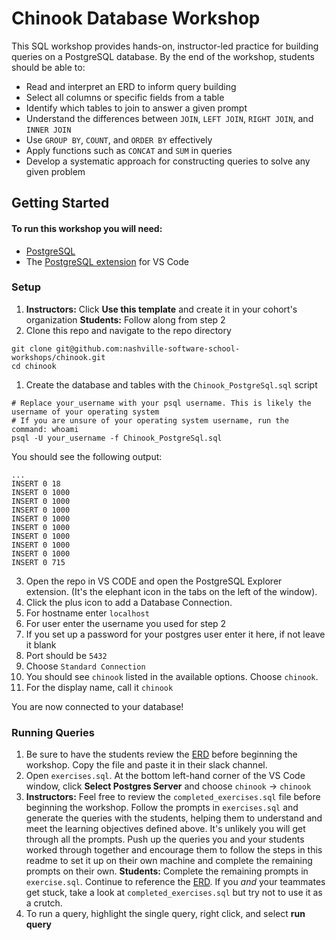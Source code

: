 # Chinook Database Workshop

This SQL workshop provides hands-on, instructor-led practice for building queries on a PostgreSQL database. By the end of the workshop, students should be able to:  

- Read and interpret an ERD to inform query building  
- Select all columns or specific fields from a table  
- Identify which tables to join to answer a given prompt  
- Understand the differences between `JOIN`, `LEFT JOIN`, `RIGHT JOIN`, and `INNER JOIN`  
- Use `GROUP BY`, `COUNT`, and `ORDER BY` effectively  
- Apply functions such as `CONCAT` and `SUM` in queries  
- Develop a systematic approach for constructing queries to solve any given problem  

## Getting Started

#### To run this workshop you will need: 
- [PostgreSQL](https://www.enterprisedb.com/downloads/postgres-postgresql-downloads)
- The [PostgreSQL extension](https://marketplace.visualstudio.com/items?itemName=ckolkman.vscode-postgres) for VS Code

### Setup
1. **Instructors:** Click **Use this template** and create it in your cohort's organization
**Students:** Follow along from step 2
2. Clone this repo and navigate to the repo directory
```shell
git clone git@github.com:nashville-software-school-workshops/chinook.git
cd chinook
```
1. Create the database and tables with the `Chinook_PostgreSql.sql` script
```shell
# Replace your_username with your psql username. This is likely the username of your operating system
# If you are unsure of your operating system username, run the command: whoami
psql -U your_username -f Chinook_PostgreSql.sql
```

You should see the following output:
```shell
...
INSERT 0 18
INSERT 0 1000
INSERT 0 1000
INSERT 0 1000
INSERT 0 1000
INSERT 0 1000
INSERT 0 1000
INSERT 0 1000
INSERT 0 1000
INSERT 0 715
```
3.  Open the repo in VS CODE and open the PostgreSQL Explorer extension. (It's the elephant icon in the tabs on the left of the window).
4.  Click the plus icon to add a Database Connection. 
5.  For hostname enter `localhost`
6.  For user enter the username you used for step 2
7.  If you set up a password for your postgres user enter it here, if not leave it blank
8.  Port should be `5432`
9.  Choose `Standard Connection`
10. You should see `chinook` listed in the available options. Choose `chinook`.
11. For the display name, call it `chinook`

You are now connected to your database!

### Running Queries

1. Be sure to have the students review the [ERD](./erd/chinook_erd.png) before beginning the workshop. Copy the file and paste it in their slack channel.
1. Open `exercises.sql`. At the bottom left-hand corner of the VS Code window, click **Select Postgres Server** and choose `chinook` -> `chinook`
2. **Instructors:** Feel free to review the `completed_exercises.sql` file before beginning the workshop. Follow the prompts in `exercises.sql` and generate the queries with the students, helping them to understand and meet the learning objectives defined above. It's unlikely you will get through all the prompts. Push up the queries you and your students worked through together and encourage them to follow the steps in this readme to set it up on their own machine and complete the remaining prompts on their own.
**Students:** Complete the remaining prompts in `exercise.sql`. Continue to reference the [ERD](./erd/chinook_erd.png). If you *and* your teammates get stuck, take a look at `completed_exercises.sql` but try not to use it as a crutch. 
1. To run a query, highlight the single query, right click, and select **run query**